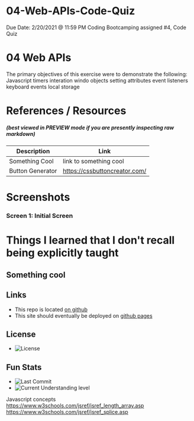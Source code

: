 # 04-Web-APIs-Code-Quiz
Due Date: 2/20/2021 @ 11:59 PM
Coding Bootcamping assigned #4, Code Quiz

# 04 Web APIs
The primary objectives of this exercise were to demonstrate the following:
Javascript
timers
interation
windo objects
setting attributes
event listeners
keyboard events
local storage



# References / Resources 

##### (best viewed in PREVIEW mode if you are presently inspecting raw markdown)

|Description|Link|
|-----------|----|
|Something Cool|link to something cool|
|Button Generator|https://cssbuttoncreator.com/|

# Screenshots
### Screen 1: **Initial Screen**

# Things I learned that I don't recall being explicitly taught

## Something cool

## Links
* This repo is located [on github](https://github.com/jonesjsc/04-Web-APIs-Code-Quiz)
* This site should eventually be deployed on [github pages](https://jonesjsc.github.io/04-Web-APIs-Code-Quiz/)

## License
* ![License](https://img.shields.io/github/license/jonesjsc/04-Web-APIs-Code-Quiz)

## Fun Stats
* ![Last Commit](https://img.shields.io/github/last-commit/jonesjsc/04-Web-APIs-Code-Quiz)
* ![Current Understanding level](https://img.shields.io/badge/Understanding%20Level-Gettin%20There-yellow)


Javascript concepts
https://www.w3schools.com/jsref/jsref_length_array.asp
https://www.w3schools.com/jsref/jsref_splice.asp